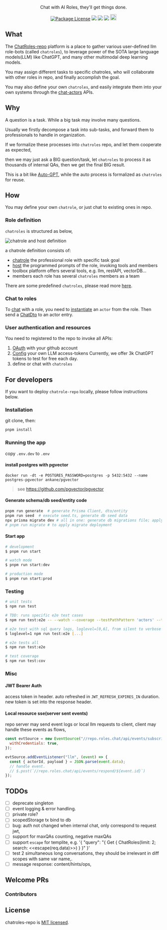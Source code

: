 <p align="center">Chat with AI Roles, they'll get things done.</p>

<p align="center">
<a href="#license"><img src="https://img.shields.io/npm/l/@nestjs/core.svg" alt="Package License" /></a>
<a href="https://github.com/pond918/chatroles-repo/actions"><img src="https://github.com/pond918/chatroles-repo/workflows/ci/badge.svg"/></a>
<!-- <a href="https://coveralls.io/github/nestjs/nest?branch=master" target="_blank"><img src="https://coveralls.io/repos/github/nestjs/nest/badge.svg?branch=master#9" alt="Coverage" /></a> -->
<a href="https://app.fossa.com/projects/git%2Bgithub.com%2Fpond918%2Fchatroles-repo?ref=badge_shield"><img src="https://app.fossa.com/api/projects/git%2Bgithub.com%2Fpond918%2Fchatroles-repo.svg?type=shield" /></a>
<a href="#contributors"><img src="https://img.shields.io/github/all-contributors/pond918/chatroles-repo?color=ee8449&style=flat-square"></img></a>
<img src="https://img.shields.io/badge/PRs-welcome-brightgreen.svg?style=flat-square" height="20px">

</p>
  <!--[![Backers on Open Collective](https://opencollective.com/nest/backers/badge.svg)](https://opencollective.com/nest#backer)
  [![Sponsors on Open Collective](https://opencollective.com/nest/sponsors/badge.svg)](https://opencollective.com/nest#sponsor)-->

## What

The [ChatRoles-repo](https://roles.chat) platform is a place to gather various user-defined llm role-bots (called `chatroles`), to leverage power of the SOTA large language models(LLM) like ChatGPT, and many other multimodal deep learning models.

You may assign different tasks to specific chatroles, who will collaborate with other roles in repo, and finally accomplish the goal.

You may also define your own `chatroles`, and easily integrate them into your own systems through the [chat-actors](https://repo-sandbox.roles.chat/docs/api#/chat-APIs) APIs.

## Why

A question is a task. While a big task may involve many questions.

Usually we firstly decompose a task into sub-tasks, and forward them to professionals to handle in organization.

If we formalize these processes into `chatroles` repo, and let them cooperate as expected,

then we may just ask a BIG question/task, let `chatroles` to process it as thousands of internal QAs, then we get the final BIG result.

This is a bit like [Auto-GPT](https://github.com/Significant-Gravitas/Auto-GPT), while the auto process is formalized as `chatroles` for reuse.

## How

You may define your own `chatrole`, or just chat to existing ones in repo.

### Role definition

`chatroles` is structured as below,

![chatrole and host definition](docs/imgs/role-host.svg)

a chatrole definition consists of:

- [chatrole](https://repo-sandbox.roles.chat/docs/api#/chat-roles)
  the professional role with specific task goal
- [host](https://repo-sandbox.roles.chat/docs/api#/chat-roles%20programming)
  the programmed prompts of the role, invoking tools and members
- toolbox
  platform offers several tools, e.g. llm, restAPI, vectorDB...
- members
  each role has several `chatroles` members as a team

There are some predefined `chatroles`, please read more [here](https://roles.chat/blog/2023/introduction-to-chat-roles-repo/).

### Chat to roles

To [chat](https://repo-sandbox.roles.chat/docs/api#/chat-APIs) with a role, you need to [instantiate](https://repo-sandbox.roles.chat/docs/api#/chat-actors) an `actor` from the role. Then send a [ChatDto](https://repo-sandbox.roles.chat/docs/api#/%23model-ChatDto:~:text=ChatOptions-,ChatDto,-ResponseRule) to an actor entry.

### User authentication and resources

You need to registered to the repo to invoke all APIs:

1. [OAuth](https://repo-sandbox.roles.chat/docs/api#/user-auth/OAuthController_oauthStart) with your github account
2. [Config](https://repo-sandbox.roles.chat/docs/api#/user-auth/UsersController_updateUser) your own LLM access-tokens
   Currently, we offer 3k ChatGPT tokens to test for free each day.
3. define or chat with `chatroles`

## For developers

If you want to deploy `chatrole-repo` locally, please follow instructions below.

### Installation

git clone, then:

```bash
pnpm install
```

### Running the app

copy `.env.dev` to `.env`

#### install postgres with pgvector

```shell
docker run -dt -e POSTGRES_PASSWORD=postgres -p 5432:5432 --name postgres-pgvector ankane/pgvector
```

> see https://github.com/pgvector/pgvector

#### Generate schema/db seed/entity code

```bash
pnpm run generate  # generate Prisma Client, dto/entity
pnpm run seed  # execute seed.ts, generate db seed data
npx prisma migrate dev # all in one: generate db migrations file; apply db schema change; generate Prisma Client, dto/entity, db seed
# pnpm run migrate # to apply migrate deployment
```

#### Start app

```bash
# development
$ pnpm run start

# watch mode
$ pnpm run start:dev

# production mode
$ pnpm run start:prod
```

### Testing

```bash
# unit tests
$ npm run test

# TDD: runs specific e2e test cases
$ npm run test:e2e -- --watch --coverage --testPathPattern 'actors' --testNamePattern actors 

# e2e test with sql query logs, loglevel=[0,6], from silent to verbose
$ loglevel=1 npm run test:e2e [...]

# e2e tests all
$ npm run test:e2e

# test coverage
$ npm run test:cov
```

### Misc

#### JWT Bearer Auth

access token in header. auto refreshed in `JWT_REFRESH_EXPIRES_IN` duration. new token is set into the response header.

#### Local resource sse(server sent events)

repo server may send event logs or local llm requests to client, client may handle these events as flows,

```javascript
const evtSource = new EventSource("//repo.roles.chat/api/events/subscribe", {
  withCredentials: true,
});

evtSource.addEventListener("llm", (event) => {
  const { actorId, payload } = JSON.parse(event.data);
  // handle event.
  // $.post(`//repo.roles.chat/api/events/respond/${event.id}`)
});
```

## TODOs

- [ ]  deprecate singleton
- [ ]  event logging &  error handling.
- [ ]  private role?
- [ ]  scopedStorage tx bind to db
- [ ]  bug: auth not changed when internal chat, only correspond to request jwt,
- [ ]  support for maxQAs counting, negative maxQAs
- [ ]  support `escape` for templite, e.g. '{ "query": "{ Get { ChatRoles(limit: 2; search: <<escape(req.data)>>) } }" }'
- [ ]  test 2 simultaneous long conversations, they should be irrelevant in diff scopes with same var name,.
- [ ]  message response: content/hints/ops,

## Welcome PRs

### Contributors

<!-- ALL-CONTRIBUTORS-LIST:START - Do not remove or modify this section -->
<!-- prettier-ignore-start -->
<!-- markdownlint-disable -->

<!-- markdownlint-restore -->
<!-- prettier-ignore-end -->

<!-- ALL-CONTRIBUTORS-LIST:END -->

## License

chatroles-repo is [MIT licensed](LICENSE).
